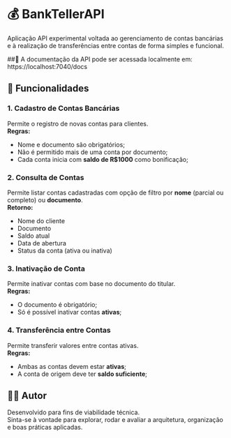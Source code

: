 # 💰 BankTellerAPI

Aplicação API experimental voltada ao gerenciamento de contas bancárias e à realização de transferências entre contas de forma simples e funcional.

##📎 A documentação da API pode ser acessada localmente em:
https://localhost:7040/docs

## 🧩 Funcionalidades

### 1. Cadastro de Contas Bancárias
Permite o registro de novas contas para clientes.  
**Regras:**
- Nome e documento são obrigatórios;  
- Não é permitido mais de uma conta por documento;  
- Cada conta inicia com **saldo de R$1000** como bonificação;  

### 2. Consulta de Contas
Permite listar contas cadastradas com opção de filtro por **nome** (parcial ou completo) ou **documento**.  
**Retorno:**
- Nome do cliente  
- Documento  
- Saldo atual  
- Data de abertura  
- Status da conta (ativa ou inativa)

### 3. Inativação de Conta
Permite inativar contas com base no documento do titular.  
**Regras:**
- O documento é obrigatório;  
- Só é possível inativar contas **ativas**;  

### 4. Transferência entre Contas
Permite transferir valores entre contas ativas.  
**Regras:**
- Ambas as contas devem estar **ativas**;  
- A conta de origem deve ter **saldo suficiente**;  


## 👨‍💻 Autor
Desenvolvido para fins de viabilidade técnica.  
Sinta-se à vontade para explorar, rodar e avaliar a arquitetura, organização e boas práticas aplicadas.
